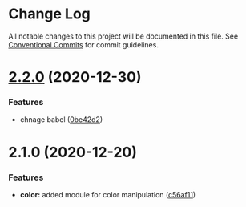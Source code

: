 # Change Log

All notable changes to this project will be documented in this file.
See [Conventional Commits](https://conventionalcommits.org) for commit guidelines.

# [2.2.0](https://github.com/yarus-app/zenkit/compare/@zenkit/color@2.1.0...@zenkit/color@2.2.0) (2020-12-30)

### Features

-   chnage babel ([0be42d2](https://github.com/yarus-app/zenkit/commit/0be42d202676270159ca0722497f8fe22b7dc8fa))

# 2.1.0 (2020-12-20)

### Features

-   **color:** added module for color manipulation ([c56af11](https://github.com/yarus-app/zenkit/commit/c56af116b782d22ff8ca9a93563c115d3dc76182))

